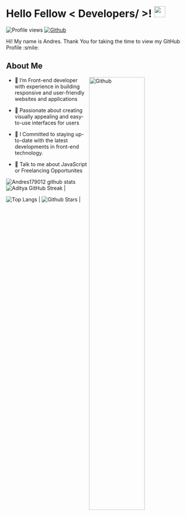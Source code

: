 <!DOCTYPE html>
<html lang="en">
<head>
    <meta charset="UTF-8">
    <meta http-equiv="X-UA-Compatible" content="IE=edge">
    <meta name="viewport" content="width=device-width, initial-scale=1.0">
    <title>Document</title>
</head>
<body>
    <h1> Hello Fellow < Developers/ >! <img src = "https://raw.githubusercontent.com/MartinHeinz/MartinHeinz/master/wave.gif" width = 30px> </h1>
<p align='center'>
</p>

![Profile views](https://visitor-badge.glitch.me/badge?page_id=Andres179012.Andres179012)
[![Github](https://img.shields.io/github/followers/Andres179012?label=Follow&style=social)](https://github.com/Andres179012)

<div size='20px'> Hi! My name is Andres. Thank You for taking the time to view my GitHub Profile :smile:
</div>

<h2> About Me</h2>

<img width="55%" align="right" alt="Github" src="https://raw.githubusercontent.com/onimur/.github/master/.resources/git-header.svg" />

- 🔭 I’m Front-end developer with experience in building responsive and user-friendly websites and applications

- 🌱 Passionate about creating visually appealing and easy-to-use interfaces for users

- 👯 I Committed to staying up-to-date with the latest developments in front-end technology.

- 💬 Talk to me about JavaScript or Freelancing Opportunites

![Andres179012 github stats](https://github-readme-stats.vercel.app/api?username=Andres179012&show_icons=true&theme=radical)           ![Aditya GitHub Streak](https://github-readme-streak-stats.herokuapp.com/?user=Andres179012&theme=radical)                                                                                                           |

![Top Langs](https://github-readme-stats.vercel.app/api/top-langs/?username=Andres179012&langs_count=8&theme=radical&layout=compact) | ![Github Stars](https://github-readme-stats.vercel.app/api?username=Andres179012&show_icons=true&locale=en&count_private=true&hide_rank=true&custom_title=My%20GitHub%20Stats&disable_animations=true&theme=radical) |


</body>
</html>